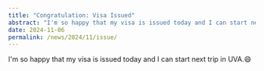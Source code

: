 ```yaml
---
title: "Congratulation: Visa Issued"
abstract: "I'm so happy that my visa is issued today and I can start next trip in UVA.😄"
date: 2024-11-06
permalink: /news/2024/11/issue/
---
```


I'm so happy that my visa is issued today and I can start next trip in UVA.😄
